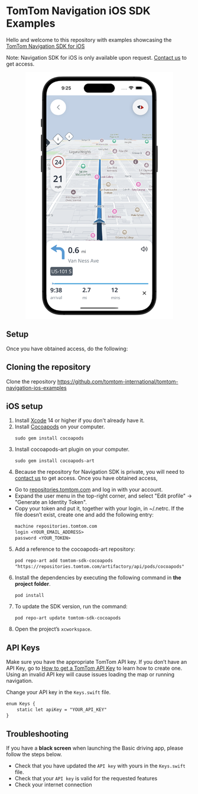 # TomTom Navigation iOS SDK Examples
Hello and welcome to this repository with examples showcasing the [TomTom Navigation SDK for iOS](https://developer.tomtom.com/ios/navigation/documentation/overview/introduction)

Note: Navigation SDK for iOS is only available upon request. [Contact us](https://developer.tomtom.com/tomtom-sdk-for-ios/request-access) to get access.

<div align="center">
  <img align="center" src=".github/nav-sdk-phone.png" width="400"/>
</div>

## Setup
Once you have obtained access, do the following:

## Cloning the repository
Clone the repository https://github.com/tomtom-international/tomtom-navigation-ios-examples

## iOS setup

1. Install [Xcode](https://apps.apple.com/app/id497799835) 14 or higher if you don't already have it.
2. Install [Cocoapods](https://guides.cocoapods.org/using/getting-started.html) on your computer.
    ```
    sudo gem install cocoapods
    ```
3. Install cocoapods-art plugin on your computer.
    ```
    sudo gem install cocoapods-art
    ```
4. Because the repository for Navigation SDK is private, you will need to [contact us](https://developer.tomtom.com/tomtom-sdk-for-ios/request-access) to get access. Once you have obtained access, 
- Go to [repositories.tomtom.com](https://repositories.tomtom.com/ui) and log in with your account. 
- Expand the user menu in the top-right corner, and select "Edit profile" → "Generate an Identity Token". 
- Copy your token and put it, together with your login, in ~/.netrc. If the file doesn’t exist, create one and add the following entry:
    ```
    machine repositories.tomtom.com
    login <YOUR_EMAIL_ADDRESS>
    password <YOUR_TOKEN>
    ```
5. Add a reference to the cocoapods-art repository:
    ```
    pod repo-art add tomtom-sdk-cocoapods "https://repositories.tomtom.com/artifactory/api/pods/cocoapods"
    ```
6. Install the dependencies by executing the following command in **the project folder**.
    ```
    pod install
    ```
7. To update the SDK version, run the command:
    ```
    pod repo-art update tomtom-sdk-cocoapods
    ```
8. Open the project’s `xcworkspace`.

## API Keys

Make sure you have the appropriate TomTom API key. If you don’t have an API Key, go to [How to get a TomTom API Key](https://developer.tomtom.com/how-to-get-tomtom-api-key) to learn how to create one. Using an invalid API key will cause issues loading the map or running navigation.

Change your API key in the `Keys.swift` file. 

```
enum Keys {
    static let apiKey = "YOUR_API_KEY"
}
```

## Troubleshooting
If you have a **black screen** when launching the Basic driving app, please follow the steps below.
- Check that you have updated the `API key` with yours in the `Keys.swift` file.
- Check that your `API key` is valid for the requested features
- Check your internet connection
